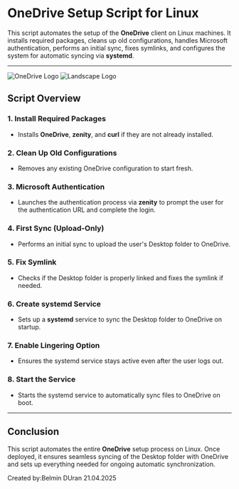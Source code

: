 #  OneDrive Setup Script for Linux

This script automates the setup of the **OneDrive** client on Linux machines. It installs required packages, cleans up old configurations, handles Microsoft authentication, performs an initial sync, fixes symlinks, and configures the system for automatic syncing via **systemd**.

---

![OneDrive Logo](https://upload.wikimedia.org/wikipedia/commons/6/60/Microsoft_Office_OneDrive_%282014-2019%29.svg)
![Landscape Logo](https://git.ib-ci.com/projects/LANDSCAPE/avatar.png?s=96&v=1700652166802)

##  Script Overview

### 1. **Install Required Packages**
   - Installs **OneDrive**, **zenity**, and **curl** if they are not already installed.

### 2. **Clean Up Old Configurations**
   - Removes any existing OneDrive configuration to start fresh.

### 3. **Microsoft Authentication**
   - Launches the authentication process via **zenity** to prompt the user for the authentication URL and complete the login.

### 4. **First Sync (Upload-Only)**
   - Performs an initial sync to upload the user's Desktop folder to OneDrive.

### 5. **Fix Symlink**
   - Checks if the Desktop folder is properly linked and fixes the symlink if needed.

### 6. **Create systemd Service**
   - Sets up a **systemd** service to sync the Desktop folder to OneDrive on startup.

### 7. **Enable Lingering Option**
   - Ensures the systemd service stays active even after the user logs out.

### 8. **Start the Service**
   - Starts the systemd service to automatically sync files to OneDrive on boot.

---

##  Conclusion

This script automates the entire **OneDrive** setup process on Linux. Once deployed, it ensures seamless syncing of the Desktop folder with OneDrive and sets up everything needed for ongoing automatic synchronization.

Created by:Belmin DUran 21.04.2025
